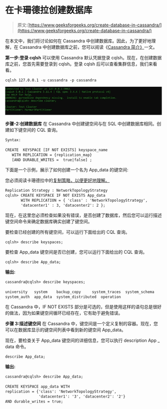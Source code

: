 # 在卡珊德拉创建数据库

> 原文:[https://www.geeksforgeeks.org/create-database-in-cassandra/](https://www.geeksforgeeks.org/create-database-in-cassandra/)

在本文中，我们将讨论如何在 Cassandra 中创建数据库。因此，为了更好地理解，在 Cassandra 中创建数据库之前，您可以阅读《[Cassandra 简介》](https://www.geeksforgeeks.org/apache-cassandra-nosql-database/)一文。

**第一步:登录 cqlsh**
可以使用 Cassandra 默认凭据登录 cqlsh。现在，在创建数据库之前，您首先需要登录到 cqlsh。登录 cqlsh 后可以查看集群信息，我们来看看。

```
cqlsh 127.0.0.1 -u cassandra -p cassandra 
```

![](img/263dbf887f257d8a4049536b80f080d7.png)

**步骤-2:创建数据库**
在 Cassandra 中创建键空间与在 SQL 中创建数据库相同。创建如下键空间的 CQL 查询。

```
Syntax: 

CREATE  KEYSPACE [IF NOT EXISTS] keyspace_name                
   WITH REPLICATION = {replication_map}
   [AND DURABLE_WRITES =  true|false] ; 
```

下面是一个示例，展示了如何创建一个名为 App_data 的键空间:

您必须阅读卡珊德拉中的[复制策略，以便更好地理解。](https://www.geeksforgeeks.org/replication-strategy-in-cassandra/)

```
Replication Strategy : NetworkTopologyStrategy
cqlsh> CREATE KEYSPACE IF NOT EXISTS App_data
       WITH REPLICATION = { 'class' : 'NetworkTopologyStrategy',
       'datacenter1' : 3, 'datacenter2': 2 }; 
```

现在，在这里您必须检查如果没有错误，是否创建了数据库，然后您可以运行描述键空间命令来确定数据库确实创建了键空间。

要检查已经创建的所有键空间，可以运行下面给出的 CQL 查询。

```
cqlsh> describe keyspaces; 
```

要检查 App_data 键空间是否已创建，您可以运行下面给出的 CQL 查询。

```
cqlsh> describe App_data; 
```

**输出:**

```
cassandra@cqlsh> describe keyspaces;

university   system    backup_copy     system_traces  system_schema
system_auth  app_data  system_distributed  operation 
```

在 Cassandra 中，IF NOT EXISTS 部分是可选的，但是使用这样的语句总是很好的做法，因为如果键空间循环已经存在，它有助于避免错误。

**步骤 3:描述键空间**
在 Cassandra 中，键空间是一个定义复制的容器。现在，您可以在数据库显示的键空间列表中看到新的键空间 App_data。

现在，要检查关于 App_data 键空间的详细信息，您可以执行 description App _ data 命令。

```
describe App_data; 
```

**输出:**

```
cassandra@cqlsh> describe App_data;

CREATE KEYSPACE app_data WITH 
replication = {'class': 'NetworkTopologyStrategy', 
               'datacenter1': '3', 'datacenter2': '2'}  
AND durable_writes = true; 
```